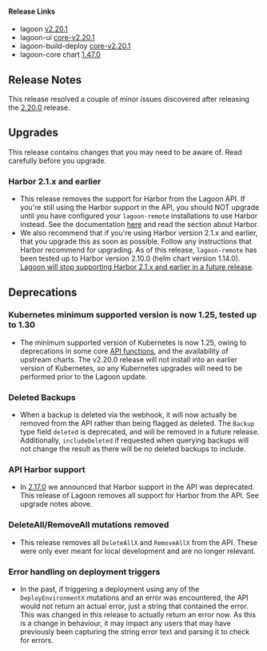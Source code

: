 #### Release Links
* lagoon [v2.20.1](https://github.com/uselagoon/lagoon/releases/tag/v2.20.1)
* lagoon-ui [core-v2.20.1](https://github.com/uselagoon/lagoon-ui/releases/tag/core-v2.20.1)
* lagoon-build-deploy [core-v2.20.1](https://github.com/uselagoon/build-deploy-tool/releases/tag/core-v2.20.1)
* lagoon-core chart [1.47.0](https://github.com/uselagoon/lagoon-charts/releases/tag/lagoon-core-1.47.0)

## Release Notes

This release resolved a couple of minor issues discovered after releasing the [2.20.0](./2.20.0.md) release.

## Upgrades

This release contains changes that you may need to be aware of. Read carefully before you upgrade.

### Harbor 2.1.x and earlier
* This release removes the support for Harbor from the Lagoon API. If you're still using the Harbor support in the API, you should NOT upgrade until you have configured your `lagoon-remote` installations to use Harbor instead. See the documentation [here](https://docs.lagoon.sh/installing-lagoon/install-lagoon-remote) and read the section about Harbor.
* We also recommend that if you're using Harbor version 2.1.x and earlier, that you upgrade this as soon as possible. Follow any instructions that Harbor recommend for upgrading. As of this release, `lagoon-remote` has been tested up to Harbor version 2.10.0 (helm chart version 1.14.0). [Lagoon will stop supporting Harbor 2.1.x and earlier in a future release](./2.17.0.md#harbor-21-and-earlier-support).

## Deprecations

### Kubernetes minimum supported version is now 1.25, tested up to 1.30
* The minimum supported version of Kubernetes is now 1.25, owing to deprecations in some core [API functions](https://kubernetes.io/docs/reference/using-api/deprecation-guide/#v1-25), and the availability of upstream charts. The v2.20.0 release will not install into an earlier version of Kubernetes, so any Kubernetes upgrades will need to be performed prior to the Lagoon update.

### Deleted Backups
* When a backup is deleted via the webhook, it will now actually be removed from the API rather than being flagged as deleted. The `Backup` type field `deleted` is deprecated, and will be removed in a future release. Additionally, `includeDeleted` if requested when querying backups will not change the result as there will be no deleted backups to include.

### API Harbor support
* In [2.17.0](./2.17.0.md#api-harbor-support) we announced that Harbor support in the API was deprecated. This release of Lagoon removes all support for Harbor from the API. See upgrade notes above.

### DeleteAll/RemoveAll mutations removed
* This release removes all `DeleteAllX` and `RemoveAllX` from the API. These were only ever meant for local development and are no longer relevant.

### Error handling on deployment triggers
* In the past, if triggering a deployment using any of the `DeployEnvironmentX` mutations and an error was encountered, the API would not return an actual error, just a string that contained the error. This was changed in this release to actually return an error now. As this is a change in behaviour, it may impact any users that may have previously been capturing the string error text and parsing it to check for errors.

